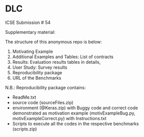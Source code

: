 # DLC
ICSE Submission # 54

Supplementary material:


The structure of this anonymous repo is below:

1. Motivating Example
2. Additional Examples and Tables: List of contracts
3. Results: Evaluation results tables in details,
4. User Study: Survey results
5. Reproducibility package
5. URL of the Benchmarks 

N.B.: Reproducibility package contains:
- ReadMe.txt
- source code (sourceFiles.zip)
- environment (@Keras.zip) with Buggy code and correct code demonstrated as motivation example (motivExampleBug.py, motivExampleCorrect.py) with Instructions.txt
- Scripts to execute all the codes in the respective benchmarks (scripts.zip)
